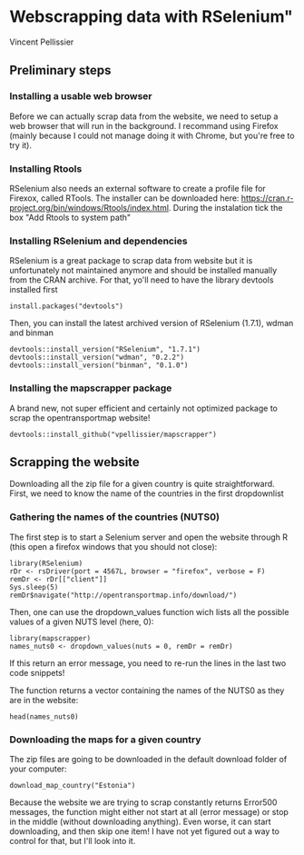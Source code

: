 # Webscrapping data with RSelenium"
Vincent Pellissier

## Preliminary steps
### Installing a usable web browser
Before we can actually scrap data from the website, we need to setup a web browser that will run in the background.
I recommand using Firefox (mainly because I could not manage doing it with Chrome, but you're free to try it).

### Installing Rtools
RSelenium also needs an external software to create a profile file for Firexox, called RTools.
The installer can be downloaded here: https://cran.r-project.org/bin/windows/Rtools/index.html.
During the instalation tick the box "Add Rtools to system path"

### Installing RSelenium and dependencies
RSelenium is a great package to scrap data from website but it is unfortunately not maintained anymore and should be installed manually from the CRAN archive.
For that, yo'll need to have the library devtools installed first

```{r eval = F}
install.packages("devtools")
```

Then, you can install the latest archived version of RSelenium (1.7.1), wdman and binman
```{r eval = F}
devtools::install_version("RSelenium", "1.7.1")
devtools::install_version("wdman", "0.2.2")
devtools::install_version("binman", "0.1.0")
```

### Installing the mapscrapper package
A brand new, not super efficient and certainly not optimized package to scrap the opentransportmap website!

```{r eval = F}
devtools::install_github("vpellissier/mapscrapper")
```

## Scrapping the website
Downloading all the zip file for a given country is quite straightforward.
First, we need to know the name of the countries in the first dropdownlist

### Gathering the names of the countries (NUTS0)
The first step is to start a Selenium server and open the website through R (this open a firefox windows that you should not close):

```{r}
library(RSelenium)
rDr <- rsDriver(port = 4567L, browser = "firefox", verbose = F)
remDr <- rDr[["client"]]
Sys.sleep(5)
remDr$navigate("http://opentransportmap.info/download/")
```

Then, one can use the dropdown_values function wich lists all the possible values of a given NUTS level (here, 0):

```{r}
library(mapscrapper)
names_nuts0 <- dropdown_values(nuts = 0, remDr = remDr)
```
If this return an error message, you need to re-run the lines in the last two code snippets!


The function returns a vector containing the names of the NUTS0 as they are in the website:
```{r echo =F}
head(names_nuts0)
```

### Downloading the maps for a given country
The zip files are going to be downloaded in the default download folder of your computer:
```{r eval = F}
download_map_country("Estonia")
```

Because the website we are trying to scrap constantly returns Error500 messages, the function might either not start at all (error message) or stop in the middle (without downloading anything).
Even worse, it can start downloading, and then skip one item! 
I have not yet figured out a way to control for that, but I'll look into it.

